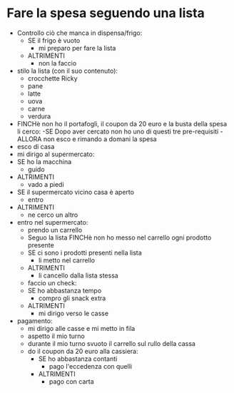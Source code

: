 # Fare la spesa seguendo una lista

- Controllo ciò che manca in dispensa/frigo:
  - SE il frigo è vuoto
    - mi preparo per fare la lista
  - ALTRIMENTI
    - non la faccio
- stilo la lista (con il suo contenuto):
  - crocchette Ricky
  - pane
  - latte
  - uova
  - carne
  - verdura
- FINCHè non ho il portafogli, il coupon da 20 euro e la busta della spesa li cerco:
-SE Dopo aver cercato non ho uno di questi tre pre-requisiti
  -ALLORA non esco e rimando a domani la spesa
- esco di casa
- mi dirigo al supermercato:
 - SE ho la macchina
   - guido
 - ALTRIMENTI
   - vado a piedi
 - SE il supermercato vicino casa è aperto
   - entro
 - ALTRIMENTI
   - ne cerco un altro
- entro nel supermercato:
  - prendo un carrello
  - Seguo la lista FINCHè non ho messo nel carrello ogni prodotto presente
  -  SE ci sono i prodotti presenti nella lista
     - li metto nel carrello
    - ALTRIMENTI
      - li cancello dalla lista stessa
  - faccio un check:
   - SE ho abbastanza tempo
     - compro gli snack extra
   - ALTRIMENTI
     - mi dirigo verso le casse
- pagamento:
  - mi dirigo alle casse e mi metto in fila
  - aspetto il mio turno
  - durante il mio turno svuoto il carrello sul rullo della cassa
  - do il coupon da 20 euro alla cassiera:
    - SE ho abbastanza contanti
      - pago l'eccedenza con quelli
    - ALTRIMENTI
      - pago con carta
<!-- - smisto i prodotti nella busta della spesa
- esco dal supermercato
- torno a casa -->










